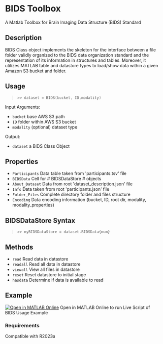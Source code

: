 # BIDS Toolbox #
A Matlab Toolbox for Brain Imaging Data Structure (BIDS) Standard

## Description ##
BIDS Class object implements the skeleton for the interface between a file folder validly organized to the BIDS data organization standard and the representation of its information in structures and tables. Moreover, it utilizes MATLAB table and datastore types to load/show data within a given Amazon S3 bucket and folder.

## Usage ##
> `>> dataset = BIDS(bucket, ID,modality)`

Input Arguments: 
* `bucket` base AWS S3 path
* `ID` folder within AWS S3 bucket
* `modality` (optional) dataset type

Output:
* `dataset` a BIDS Class Object


## Properties ##
* `Participants` Data table taken from 'participants.tsv' file
* `BIDSData` Cell for # BIDSDataStore # objects
* `About_Dataset` Data from root 'dataset_description.json' file
* `Info` Data taken from root 'participants.json' file
* `Folder_Files` Complete directory folder and files structure
* `Encoding` Data encoding information (bucket, ID, root dir, modality, modality_properties)

## BIDSDataStore Syntax ##
> `>> myBIDSDataStore = dataset.BIDSData{num}`

## Methods ##
* `read` Read data in datastore
* `readall` Read all data in datastore
* `viewall` View all files in datastore
* `reset` Reset datastore to initial stage
* `hasdata` Determine if data is available to read

## Example ##
[![Open in MATLAB Online](https://www.mathworks.com/images/responsive/global/open-in-matlab-online.svg)](https://matlab.mathworks.com/open/github/v1?repo=stradaa/bids-toolbox-Alex_dev&file=BIDS_Usage_Example.mlx) Open in MATLAB Online to run Live Script of BIDS Usage Example

### Requirements ###
Compatible with R2023a  
